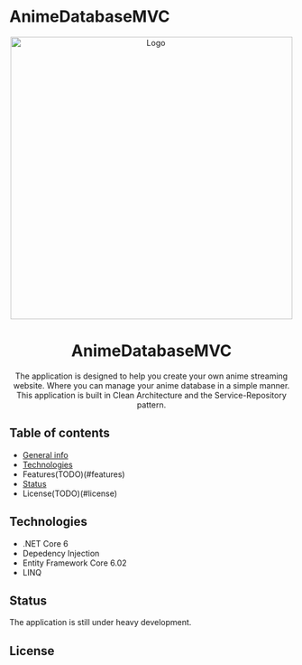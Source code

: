 # AnimeDatabaseMVC

<!-- PROJECT LOGO -->
<p align="center">
  <a href="https://github.com/gryczanm/AnimeDatabaseMVC">
	  <img width="500" height="500" align="center" src="https://i.imgur.com/1UB5l7P.png" alt="Logo" />
  </a>  
</p>

<!-- PROJECT TITLES -->
<h1 align="center">AnimeDatabaseMVC</h1>
<p align="center">
	The application is designed to help you create your own anime streaming website. Where you can manage your anime database in a simple manner. This application is built in Clean Architecture and the Service-Repository pattern.
</p>

## Table of contents
* [General info](#general-info)
* [Technologies](#technologies)
* Features(TODO)(#features)
* [Status](#status)
* License(TODO)(#license)

## Technologies
<!-- TECHNOLOGIES -->
* .NET Core 6
* Depedency Injection
* Entity Framework Core 6.02 
* LINQ

<!-- STATUS -->
## Status
The application is still under heavy development.

<!-- LICENSE -->
## License
<!-- Distributed under the MIT License. See `LICENSE` for more information. -->
